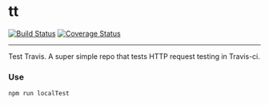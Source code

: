 tt
==

[![Build Status](https://img.shields.io/travis/opensoars/tt.svg?style=flat)](https://travis-ci.org/opensoars/tt)
[![Coverage Status](https://img.shields.io/coveralls/opensoars/tt.svg?style=flat)](https://coveralls.io/r/opensoars/tt)


---

Test Travis. A super simple repo that tests HTTP request testing in Travis-ci.

### Use
`npm run localTest`